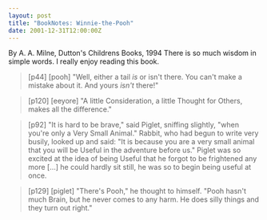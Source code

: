 ```yaml
---
layout: post
title: "BookNotes: Winnie-the-Pooh"
date: 2001-12-31T12:00:00Z
---
```

By A. A. Milne, Dutton's Childrens Books, 1994
 There is so much wisdom in simple words.  I really enjoy
reading this book.


> [p44] [pooh] "Well, either a tail _is_ or isn't there.  You can't make a
> mistake about it.  And yours _isn't_ there!"



> [p120] [eeyore] "A little Consideration, a little Thought for Others, makes all
> the difference."



> [p92] "It is hard to be brave," said Piglet, sniffing slightly, "when
> you're only a Very Small Animal."
> Rabbit, who had begun to write very busily, looked up and said:
> "It is because you are a very small animal that you will be Useful in
> the adventure before us."
> Piglet was so excited at the idea of being Useful that he forgot to be
> frightened any more [...] he could hardly sit still, he was so 
> to begin being useful at once.



> [p129] [piglet] "There's Pooh," he thought to himself.  "Pooh hasn't much
> Brain, but he never comes to any harm.  He does silly things and they
> turn out right."
> 



